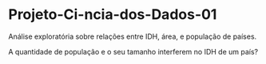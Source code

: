 # Projeto-Ci-ncia-dos-Dados-01
Análise exploratória sobre relações entre IDH, área, e população de países.  

A quantidade de população e o seu tamanho interferem no IDH de um país?
